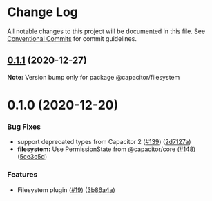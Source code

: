 # Change Log

All notable changes to this project will be documented in this file.
See [Conventional Commits](https://conventionalcommits.org) for commit guidelines.

## [0.1.1](https://github.com/ionic-team/capacitor-plugins/compare/@capacitor/filesystem@0.1.0...@capacitor/filesystem@0.1.1) (2020-12-27)

**Note:** Version bump only for package @capacitor/filesystem





# 0.1.0 (2020-12-20)


### Bug Fixes

* support deprecated types from Capacitor 2 ([#139](https://github.com/ionic-team/capacitor-plugins/issues/139)) ([2d7127a](https://github.com/ionic-team/capacitor-plugins/commit/2d7127a488e26f0287951921a6db47c49d817336))
* **filesystem:** Use PermissionState from @capacitor/core ([#148](https://github.com/ionic-team/capacitor-plugins/issues/148)) ([5ce3c5d](https://github.com/ionic-team/capacitor-plugins/commit/5ce3c5d491a35b8771661f3e4eb98aac6df15911))


### Features

* Filesystem plugin ([#19](https://github.com/ionic-team/capacitor-plugins/issues/19)) ([3b86a4a](https://github.com/ionic-team/capacitor-plugins/commit/3b86a4a972e00eaed1d078bfcc69af6136222dc4))
